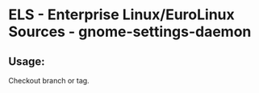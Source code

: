 # ELS - Enterprise Linux/EuroLinux Sources - gnome-settings-daemon 
## Usage:
  Checkout branch or tag.

